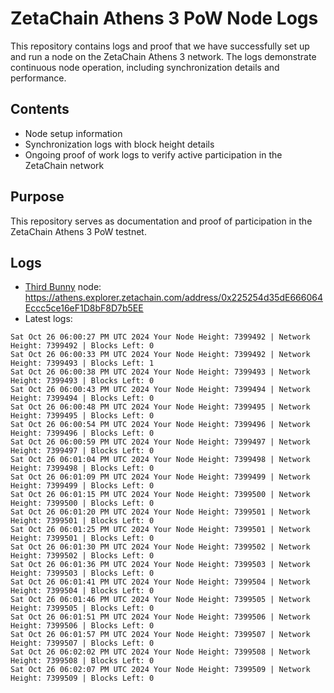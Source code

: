 # ZetaChain Athens 3 PoW Node Logs
This repository contains logs and proof that we have successfully set up and run a node on the ZetaChain Athens 3 network. The logs demonstrate continuous node operation, including synchronization details and performance.

## Contents
- Node setup information
- Synchronization logs with block height details
- Ongoing proof of work logs to verify active participation in the ZetaChain network

## Purpose
This repository serves as documentation and proof of participation in the ZetaChain Athens 3 PoW testnet.

## Logs

- [Third Bunny](https://thirdbunny.xyz/) node: https://athens.explorer.zetachain.com/address/0x225254d35dE666064Eccc5ce16eF1D8bF8D7b5EE
- Latest logs:
```
Sat Oct 26 06:00:27 PM UTC 2024 Your Node Height: 7399492 | Network Height: 7399492 | Blocks Left: 0
Sat Oct 26 06:00:33 PM UTC 2024 Your Node Height: 7399492 | Network Height: 7399493 | Blocks Left: 1
Sat Oct 26 06:00:38 PM UTC 2024 Your Node Height: 7399493 | Network Height: 7399493 | Blocks Left: 0
Sat Oct 26 06:00:43 PM UTC 2024 Your Node Height: 7399494 | Network Height: 7399494 | Blocks Left: 0
Sat Oct 26 06:00:48 PM UTC 2024 Your Node Height: 7399495 | Network Height: 7399495 | Blocks Left: 0
Sat Oct 26 06:00:54 PM UTC 2024 Your Node Height: 7399496 | Network Height: 7399496 | Blocks Left: 0
Sat Oct 26 06:00:59 PM UTC 2024 Your Node Height: 7399497 | Network Height: 7399497 | Blocks Left: 0
Sat Oct 26 06:01:04 PM UTC 2024 Your Node Height: 7399498 | Network Height: 7399498 | Blocks Left: 0
Sat Oct 26 06:01:09 PM UTC 2024 Your Node Height: 7399499 | Network Height: 7399499 | Blocks Left: 0
Sat Oct 26 06:01:15 PM UTC 2024 Your Node Height: 7399500 | Network Height: 7399500 | Blocks Left: 0
Sat Oct 26 06:01:20 PM UTC 2024 Your Node Height: 7399501 | Network Height: 7399501 | Blocks Left: 0
Sat Oct 26 06:01:25 PM UTC 2024 Your Node Height: 7399501 | Network Height: 7399501 | Blocks Left: 0
Sat Oct 26 06:01:30 PM UTC 2024 Your Node Height: 7399502 | Network Height: 7399502 | Blocks Left: 0
Sat Oct 26 06:01:36 PM UTC 2024 Your Node Height: 7399503 | Network Height: 7399503 | Blocks Left: 0
Sat Oct 26 06:01:41 PM UTC 2024 Your Node Height: 7399504 | Network Height: 7399504 | Blocks Left: 0
Sat Oct 26 06:01:46 PM UTC 2024 Your Node Height: 7399505 | Network Height: 7399505 | Blocks Left: 0
Sat Oct 26 06:01:51 PM UTC 2024 Your Node Height: 7399506 | Network Height: 7399506 | Blocks Left: 0
Sat Oct 26 06:01:57 PM UTC 2024 Your Node Height: 7399507 | Network Height: 7399507 | Blocks Left: 0
Sat Oct 26 06:02:02 PM UTC 2024 Your Node Height: 7399508 | Network Height: 7399508 | Blocks Left: 0
Sat Oct 26 06:02:07 PM UTC 2024 Your Node Height: 7399509 | Network Height: 7399509 | Blocks Left: 0
```
